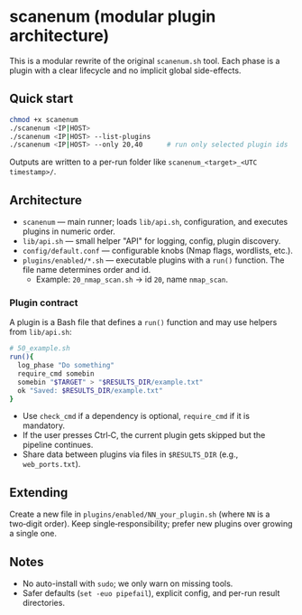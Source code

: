 # scanenum (modular plugin architecture)

This is a modular rewrite of the original `scanenum.sh` tool. Each phase is a plugin with a clear lifecycle and no implicit global side-effects.

## Quick start

```bash
chmod +x scanenum
./scanenum <IP|HOST>
./scanenum <IP|HOST> --list-plugins
./scanenum <IP|HOST> --only 20,40      # run only selected plugin ids
```

Outputs are written to a per-run folder like `scanenum_<target>_<UTC timestamp>/`.

## Architecture

- `scanenum` — main runner; loads `lib/api.sh`, configuration, and executes plugins in numeric order.
- `lib/api.sh` — small helper "API" for logging, config, plugin discovery.
- `config/default.conf` — configurable knobs (Nmap flags, wordlists, etc.).
- `plugins/enabled/*.sh` — executable plugins with a `run()` function. The file name determines order and id.
  - Example: `20_nmap_scan.sh` → id `20`, name `nmap_scan`.

### Plugin contract

A plugin is a Bash file that defines a `run()` function and may use helpers from `lib/api.sh`:

```bash
# 50_example.sh
run(){
  log_phase "Do something"
  require_cmd somebin
  somebin "$TARGET" > "$RESULTS_DIR/example.txt"
  ok "Saved: $RESULTS_DIR/example.txt"
}
```

- Use `check_cmd` if a dependency is optional, `require_cmd` if it is mandatory.
- If the user presses Ctrl‑C, the current plugin gets skipped but the pipeline continues.
- Share data between plugins via files in `$RESULTS_DIR` (e.g., `web_ports.txt`).

## Extending

Create a new file in `plugins/enabled/NN_your_plugin.sh` (where `NN` is a two‑digit order). Keep single‑responsibility; prefer new plugins over growing a single one.

## Notes

- No auto-install with `sudo`; we only warn on missing tools.
- Safer defaults (`set -euo pipefail`), explicit config, and per-run result directories.
